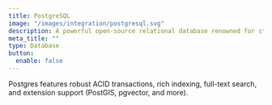 ```yaml
---
title: PostgreSQL
image: "/images/integration/postgresql.svg"
description: A powerful open-source relational database renowned for standards compliance and extensibility.
meta_title: ""
type: Database
button:
  enable: false
---
```


Postgres features robust ACID transactions, rich indexing, full-text search, and extension support (PostGIS, pgvector, and more).
